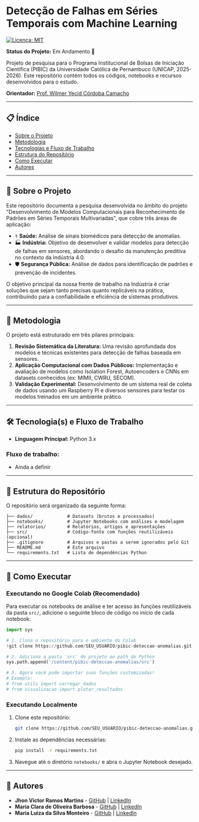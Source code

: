 # Detecção de Falhas em Séries Temporais com Machine Learning

[![Licença: MIT](https://img.shields.io/badge/Licença-MIT-yellow.svg)](https://opensource.org/licenses/MIT)

**Status do Projeto:** Em Andamento 🚧

Projeto de pesquisa para o Programa Institucional de Bolsas de Iniciação Científica (PIBIC) da Universidade Católica de Pernambuco (UNICAP, 2025-2026). Este repositório contém todos os códigos, notebooks e recursos desenvolvidos para o estudo.

**Orientador:** [Prof. Wilmer Yecid Córdoba Camacho](http://lattes.cnpq.br/3667425974106334)

---

## 📋 Índice

*   [Sobre o Projeto](#-sobre-o-projeto)
*   [Metodologia](#-metodologia)
*   [Tecnologias e Fluxo de Trabalho](#-tecnologias-e-fluxo-de-trabalho)
*   [Estrutura do Repositório](#-estrutura-do-repositório)
*   [Como Executar](#-como-executar)
*   [Autores](#-autores)

---

## 🎯 Sobre o Projeto

Este repositório documenta a pesquisa desenvolvida no âmbito do projeto "Desenvolvimento de Modelos Computacionais para Reconhecimento de Padrões em Séries Temporais Multivariadas", que cobre três áreas de aplicação:

*   ⚕️ **Saúde:** Análise de sinais biomédicos para detecção de anomalias.
*   🏭 **Indústria:** Objetivo de desenvolver e validar modelos para detecção de falhas em sensores, abordando o desafio da manutenção preditiva no contexto da Indústria 4.0.
*   🛡️ **Segurança Pública:** Análise de dados para identificação de padrões e prevenção de incidentes.

O objetivo principal da nossa frente de trabalho na Indústria é criar soluções que sejam tanto precisas quanto replicáveis na prática, contribuindo para a confiabilidade e eficiência de sistemas produtivos.

---

## 🔬 Metodologia

O projeto está estruturado em três pilares principais:

1.  **Revisão Sistemática da Literatura:** Uma revisão aprofundada dos modelos e técnicas existentes para detecção de falhas baseada em sensores.
2.  **Aplicação Computacional com Dados Públicos:** Implementação e avaliação de modelos como Isolation Forest, Autoencoders e CNNs em datasets conhecidos (ex: MIMII, CWRU, SECOM).
3.  **Validação Experimental:** Desenvolvimento de um sistema real de coleta de dados usando um Raspberry Pi e diversos sensores para testar os modelos treinados em um ambiente prático.

---

## 🛠️ Tecnologia(s) e Fluxo de Trabalho

*   **Linguagem Principal:** Python 3.x

### Fluxo de trabalho:
*   Ainda a definir

---

## 📁 Estrutura do Repositório

O repositório será organizado da seguinte forma:

```
├── dados/             # Datasets (brutos e processados)
├── notebooks/         # Jupyter Notebooks com análises e modelagem
├── relatorios/        # Relatórios, artigos e apresentações
├── src/               # Código-fonte com funções reutilizáveis (opcional)
├── .gitignore         # Arquivos e pastas a serem ignorados pelo Git
├── README.md          # Este arquivo
└── requirements.txt   # Lista de dependências Python
```

---

## 🚀 Como Executar

### Executando no Google Colab (Recomendado)

Para executar os notebooks de análise e ter acesso às funções reutilizáveis da pasta `src/`, adicione o seguinte bloco de código no início de cada notebook:

```python
import sys

# 1. Clona o repositório para o ambiente do Colab
!git clone https://github.com/SEU_USUARIO/pibic-deteccao-anomalias.git

# 2. Adiciona a pasta 'src' do projeto ao path do Python
sys.path.append('/content/pibic-deteccao-anomalias/src')

# 3. Agora você pode importar suas funções customizadas!
# Exemplo:
# from utils import carregar_dados
# from visualizacao import plotar_resultados
```

### Executando Localmente

1.  Clone este repositório:
    ```bash
    git clone https://github.com/SEU_USUARIO/pibic-deteccao-anomalias.git
    ```
2.  Instale as dependências necessárias:
    ```bash
    pip install -r requirements.txt
    ```
3.  Navegue até o diretório `notebooks/` e abra o Jupyter Notebook desejado.

---

## 👥 Autores

*   **Jhon Victor Ramos Martins** - [GitHub](https://github.com/Jhon-Victor-Ramos) | [LinkedIn](https://www.linkedin.com/in/jhon-victor-ramos/)
*   **Maria Clara de Oliveira Barbosa** - [GitHub](https://github.com/Clara-Barbosa) | [LinkedIn](https://www.linkedin.com/in/maria-clara-de-oliveira-barbosa-07457b364/)
*   **Maria Luiza da Silva Monteiro** - [GitHub](https://github.com/Maria-Luiza-ds-Monteiro) | [LinkedIn](https://www.linkedin.com/in/maria-luiza-monteiro-6a7246280/)
